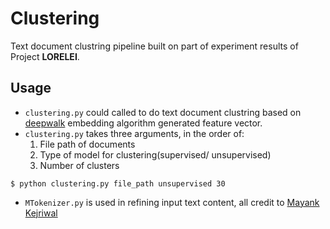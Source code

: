 # Clustering
Text document clustring pipeline built on part of experiment results of Project **LORELEI**.

## Usage
* `clustering.py` could called to do text document clustring based on [deepwalk](https://github.com/phanein/deepwalk) embedding algorithm generated feature vector.
* `clustering.py` takes three arguments, in the order of:
	1. File path of documents
	2. Type of model for clustering(supervised/ unsupervised)
	3. Number of clusters

`$ python clustering.py file_path unsupervised 30`
* `MTokenizer.py` is used in refining input text content, all credit to [Mayank Kejriwal](http://usc-isi-i2.github.io/kejriwal/)
